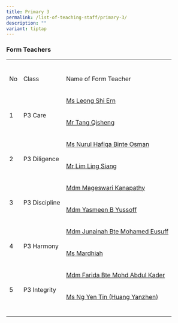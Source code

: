```yaml
---
title: Primary 3
permalink: /list-of-teaching-staff/primary-3/
description: ""
variant: tiptap
---
```

<h3><strong>Form Teachers</strong></h3>
<table style="minWidth: 75px">
<colgroup>
<col>
<col>
<col>
</colgroup>
<tbody>
<tr>
<td rowspan="1" colspan="1">
<p></p>
</td>
<td rowspan="1" colspan="1">
<p></p>
</td>
<td rowspan="1" colspan="1">
<p></p>
</td>
</tr>
<tr>
<td rowspan="1" colspan="1">
<p>No</p>
</td>
<td rowspan="1" colspan="1">
<p>Class</p>
</td>
<td rowspan="1" colspan="1">
<p>Name of Form Teacher</p>
</td>
</tr>
<tr>
<td rowspan="2" colspan="1">
<p>
<br>1</p>
</td>
<td rowspan="2" colspan="1">
<p>
<br>P3 Care</p>
</td>
<td rowspan="1" colspan="1">
<p><a href="mailto:leong_shi_ern@schools.gov.sg" rel="noopener nofollow" target="_blank">Ms Leong Shi Ern</a>
</p>
</td>
</tr>
<tr>
<td rowspan="1" colspan="1">
<p><a href="mailto:tang_qisheng@schools.gov.sg" rel="noopener nofollow" target="_blank">Mr Tang Qisheng</a>
</p>
</td>
</tr>
<tr>
<td rowspan="2" colspan="1">
<p>
<br>2</p>
</td>
<td rowspan="2" colspan="1">
<p>
<br>P3 Diligence</p>
</td>
<td rowspan="1" colspan="1">
<p><a href="mailto:nurul_hafiqa_osman@schools.gov.sg" rel="noopener nofollow" target="_blank">Ms Nurul Hafiqa Binte Osman</a>
</p>
</td>
</tr>
<tr>
<td rowspan="1" colspan="1">
<p><a href="mailto:lim_ling_siang@schools.gov.sg" rel="noopener nofollow" target="_blank">Mr Lim Ling Siang</a>
</p>
</td>
</tr>
<tr>
<td rowspan="2" colspan="1">
<p>
<br>3</p>
</td>
<td rowspan="2" colspan="1">
<p>
<br>P3 Discipline</p>
</td>
<td rowspan="1" colspan="1">
<p><a href="mailto:mageswari_kanapathy@schools.gov.sg" rel="noopener nofollow" target="_blank">Mdm Mageswari Kanapathy</a>
</p>
</td>
</tr>
<tr>
<td rowspan="1" colspan="1">
<p><a href="mailto:norisah_yasmeen_yussoff@schools.gov.sg" rel="noopener nofollow" target="_blank">Mdm Yasmeen B Yussoff</a>
</p>
</td>
</tr>
<tr>
<td rowspan="2" colspan="1">
<p>
<br>4</p>
</td>
<td rowspan="2" colspan="1">
<p>
<br>P3 Harmony</p>
</td>
<td rowspan="1" colspan="1">
<p><a href="mailto:junainah_mohamed_eusuff@schools.gov.sg" rel="noopener nofollow" target="_blank">Mdm Junainah Bte Mohamed Eusuff</a>
</p>
</td>
</tr>
<tr>
<td rowspan="1" colspan="1">
<p><a href="mailto:pending" rel="noopener nofollow" target="_blank">Ms Mardhiah</a>
</p>
</td>
</tr>
<tr>
<td rowspan="2" colspan="1">
<p>
<br>5</p>
</td>
<td rowspan="2" colspan="1">
<p>
<br>P3 Integrity</p>
</td>
<td rowspan="1" colspan="1">
<p><a href="mailto:farida_kader@schools.gov.sg" rel="noopener nofollow" target="_blank">Mdm Farida Bte Mohd Abdul Kader</a>
</p>
</td>
</tr>
<tr>
<td rowspan="1" colspan="1">
<p><a href="mailto:ng_yen_tin@schools.gov.sg" rel="noopener nofollow" target="_blank">Ms Ng Yen Tin (Huang Yanzhen)</a>
</p>
</td>
</tr>
<tr>
<td rowspan="1" colspan="1">
<p></p>
</td>
<td rowspan="1" colspan="1">
<p></p>
</td>
<td rowspan="1" colspan="1">
<p></p>
</td>
</tr>
</tbody>
</table>
<p></p>